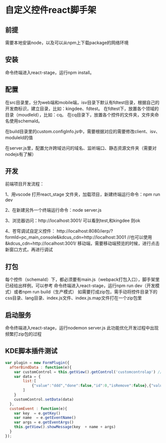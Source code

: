 # 自定义控件react脚手架

## 前提

需要本地安装node，以及可以从npm上下载package的网络环境

## 安装

命令终端进入react-stage，运行npm install。

## 配置

在src目录里，分为web端和mobile端，isv目录下默认有fdtest目录，根据自己的开发商标识，建立目录，比如：kingdee、fdtest。
在fdtest下，放置各个领域的目录（moudleId），比如：cq。
在cq目录下，放置各个控件的文件夹，文件夹命名使用schemaId。

在build目录里的custom.configInfo.js中，需要根据对应的需要修改client、isv、moduleId的值

在server.js里，配置允许跨域访问的域名、监听端口、静态资源文件夹（需要对nodejs有了解）

## 开发
前端项目开发流程：

1、用vscode 打开react_stage 文件夹，加载项目，新建终端运行命令：npm run dev

2、在新建另外一个终端运行命令：node server.js

3、浏览器访问：http://localhost:3001/ 可以看到test,和kingdee 则ok

4、苍穹调试自定义控件： http://localhost:8080/ierp/?formId=pc_main_console&kdcus_cdn=http://localhost:3001
//也可以使用
&kdcus_cdn=http://localhost:3001/
移动端，需要移动端预览的时候，进行点击新窗口方式，再进行调试

## 打包

每个控件（schemaId）下，都必须要有main.js（webpack打包入口），脚手架里已经给出样例，可以参考
命令终端进入react-stage，运行npm run dev（开发模式）或者npm run build（生产模式）
如需要打成zip包，需手动将控件目录下的css目录、lang目录、index.js文件、index.js.map文件打在一个zip包里

## 启动服务

命令终端进入react-stage，运行nodemon server.js
此功能优化开发过程中出现频繁打zip包的过程

## KDE脚本插件测试

```javascript
var plugin = new FormPlugin({
  afterBindData : function(e){
    var customControl = this.getView().getControl('customcontrolap') // 这里的'customcontrolap'是自定义控件在设计器上的标识属性的值，填了什么这里就写什么，默认是customcontrolap
    var data = {
        list:[
            {"value":"ddd","done":false,"id":0,"isRemove":false},{"value":"ddd","done":false,"id":1,"isRemove":false},{"value":"dd","done":true,"id":2,"isRemove":false}
        ]
    }
    customControl.setData(data)
  },
  customEvent : function(e){
    var key  = e.getKey()
    var name  = e.getEventName()
    var args = e.getEventArgs()
    this.getView().showMessage(key  + name + args)
  }
});
```
